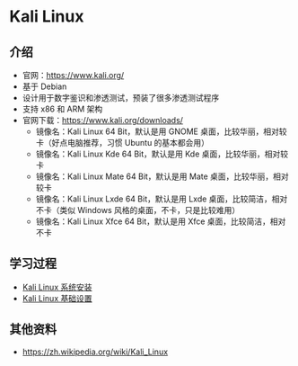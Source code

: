 
# Kali Linux

## 介绍

- 官网：<https://www.kali.org/>
- 基于 Debian 
- 设计用于数字鉴识和渗透测试，预装了很多渗透测试程序
- 支持 x86 和 ARM 架构
- 官网下载：<https://www.kali.org/downloads/>
	- 镜像名：Kali Linux 64 Bit，默认是用 GNOME 桌面，比较华丽，相对较卡（好点电脑推荐，习惯 Ubuntu 的基本都会用）
	- 镜像名：Kali Linux Kde 64 Bit，默认是用 Kde 桌面，比较华丽，相对较卡
	- 镜像名：Kali Linux Mate 64 Bit，默认是用 Mate 桌面，比较华丽，相对较卡
	- 镜像名：Kali Linux Lxde 64 Bit，默认是用 Lxde 桌面，比较简洁，相对不卡（类似 Windows 风格的桌面，不卡，只是比较难用）
	- 镜像名：Kali Linux Xfce 64 Bit，默认是用 Xfce 桌面，比较简洁，相对不卡

## 学习过程

- [Kali Linux 系统安装](kali-linux-install.md)
- [Kali Linux 基础设置](kali-linux-basic-settings.md)


## 其他资料

- <https://zh.wikipedia.org/wiki/Kali_Linux>